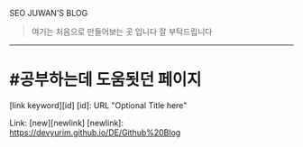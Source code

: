 SEO JUWAN'S BLOG
>여기는 처음으로 만들어보는 곳 입니다
잘 부탁드립니다
*******
#공부하는데 도움됫던 페이지
========================
[link keyword][id]
[id]: URL "Optional Title here"

Link: [new][newlink]
[newlink]: https://devyurim.github.io/DE/Github%20Blog
